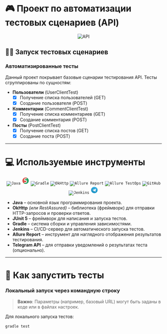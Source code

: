 # 🎮 Проект по автоматизации тестовых сценариев (API)

<p align="center">
  <!-- Замените путь и название файла на свою картинку, если нужно -->
  <img width="30%" title="API" src="images/api-logo.png">
</p>

## 🧑‍💻 Запуск тестовых сценариев

### Автоматизированные тесты

Данный проект покрывает базовые сценарии тестирования API. Тесты сгруппированы по сущностям:

- **Пользователи** (UserClientTest)
    - [x] Получение списка пользователей (GET)
    - [x] Создание пользователя (POST)
- **Комментарии** (CommentClientTest)
    - [x] Получение списка комментариев (GET)
    - [x] Создание комментария (POST)
- **Посты** (PostClientTest)
    - [x] Получение списка постов (GET)
    - [x] Создание поста (POST)

---

# 💻 Используемые инструменты

<p align="center">
  <!-- Здесь вы можете использовать любые подходящие иконки -->
  <code><img width="5%" title="Java" src="images/java-logo.svg"></code>
  <code><img width="5%" title="JUnit5" src="images/junit5-logo.svg"></code>
  <code><img width="5%" title="Gradle" src="images/gradle-logo.svg"></code>
  <code><img width="5%" title="OkHttp" src="images/okhttp-logo.png"></code>
  <!-- Или RestAssured, если планируете -->
  <code><img width="5%" title="Allure Report" src="images/allure-Report-logo.svg"></code>
  <code><img width="5%" title="Allure TestOps" src="images/allure-ee-logo.svg"></code>
  <code><img width="5%" title="GitHub" src="images/git-logo.svg"></code>
  <code><img width="5%" title="Jenkins" src="images/jenkins-logo.svg"></code>
  <code><img width="5%" title="Telegram" src="images/Telegram.svg"></code>
</p>

+ **Java** – основной язык программирования проекта.
+ **OkHttp** *(или RestAssured)* – библиотека (фреймворк) для отправки HTTP-запросов и проверки ответов.
+ **JUnit 5** – фреймворк для написания и запуска тестов.
+ **Gradle** – система сборки и управления зависимостями.
+ **Jenkins** – CI/CD-сервер для автоматического запуска тестов.
+ **Allure Report** – инструмент для наглядного отображения результатов тестирования.
+ **Telegram API** – для отправки уведомлений о результатах теста (опционально).

---

# 🚀 Как запустить тесты

### Локальный запуск через командную строку

> **Важно**: Параметры (например, базовый URL) могут быть заданы в коде или в файлах настроек.

Для локального запуска тестов:
```bash
gradle test
